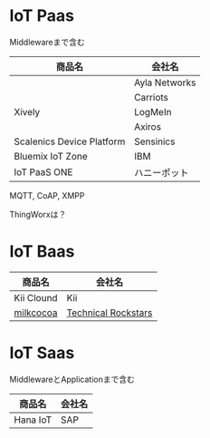 # IoT Paas

Middlewareまで含む

|商品名|会社名|
| -- | -- |
| |Ayla Networks|
||Carriots|
|Xively|LogMeIn|
||Axiros|
|Scalenics Device Platform|Sensinics|
|Bluemix IoT Zone|IBM|
|IoT PaaS ONE|ハニーポット|

MQTT, CoAP, XMPP

ThingWorxは？

# IoT Baas

|商品名|会社名|
| -- | -- |
| Kii Clound | Kii |
| [milkcocoa](https://mlkcca.com/) | [Technical Rockstars](http://www.technicalrockstars.co.jp/)|

# IoT Saas

MiddlewareとApplicationまで含む

|商品名|会社名|
| -- | -- |
|Hana IoT |SAP|




